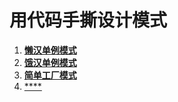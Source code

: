 # 用代码手撕设计模式

1. [**懒汉单例模式**](./设计模式/懒汉单例模式.h)
2. [**饿汉单例模式**](./设计模式/饿汉单例模式.h)
3. [**简单工厂模式**](./设计模式/简单工厂模式.cpp)
4. [****](./设计模式/xxxx.h)